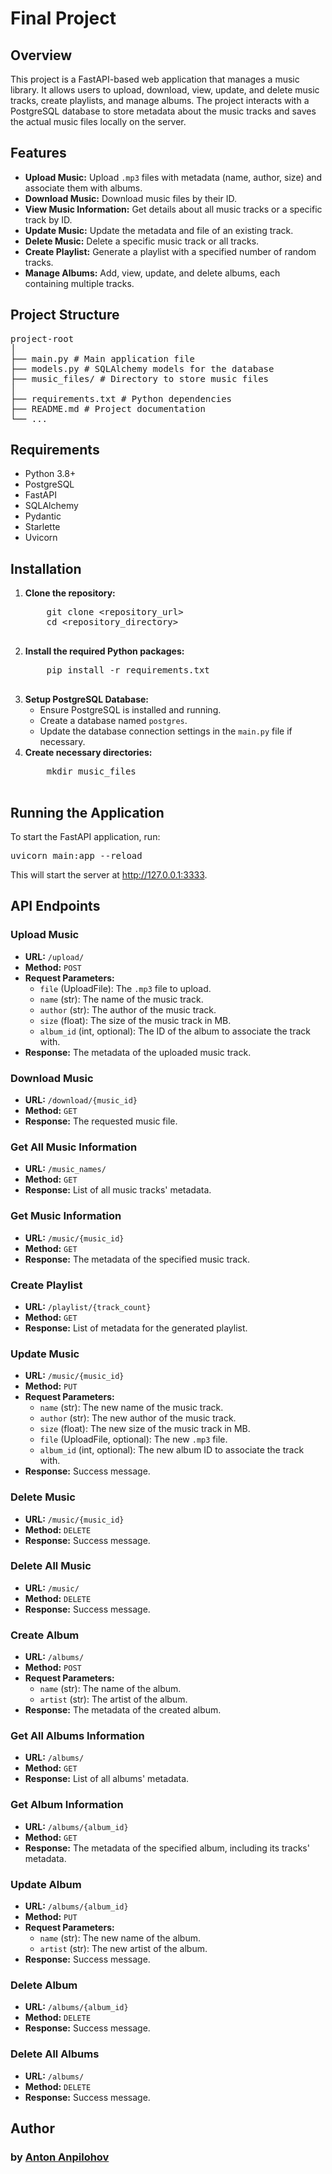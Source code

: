 # Final Project

## Overview

This project is a FastAPI-based web application that manages a music library. It allows users to upload, download, view, update, and delete music tracks, create playlists, and manage albums. The project interacts with a PostgreSQL database to store metadata about the music tracks and saves the actual music files locally on the server.

## Features

- **Upload Music:** Upload `.mp3` files with metadata (name, author, size) and associate them with albums.
- **Download Music:** Download music files by their ID.
- **View Music Information:** Get details about all music tracks or a specific track by ID.
- **Update Music:** Update the metadata and file of an existing track.
- **Delete Music:** Delete a specific music track or all tracks.
- **Create Playlist:** Generate a playlist with a specified number of random tracks.
- **Manage Albums:** Add, view, update, and delete albums, each containing multiple tracks.

## Project Structure

<pre>
project-root
│
├── main.py # Main application file
├── models.py # SQLAlchemy models for the database
├── music_files/ # Directory to store music files
│
├── requirements.txt # Python dependencies
├── README.md # Project documentation
└── ...
</pre>

## Requirements

<ul>
  <li>Python 3.8+</li>
  <li>PostgreSQL</li>
  <li>FastAPI</li>
  <li>SQLAlchemy</li>
  <li>Pydantic</li>
  <li>Starlette</li>
  <li>Uvicorn</li>
</ul>

## Installation

<ol>
  <li><b>Clone the repository:</b>
    <pre>
    git clone &lt;repository_url&gt;
    cd &lt;repository_directory&gt;
    </pre>
  </li>
  <li><b>Install the required Python packages:</b>
    <pre>
    pip install -r requirements.txt
    </pre>
  </li>
  <li><b>Setup PostgreSQL Database:</b>
    <ul>
      <li>Ensure PostgreSQL is installed and running.</li>
      <li>Create a database named <code>postgres</code>.</li>
      <li>Update the database connection settings in the <code>main.py</code> file if necessary.</li>
    </ul>
  </li>
  <li><b>Create necessary directories:</b>
    <pre>
    mkdir music_files
    </pre>
  </li>
</ol>

## Running the Application

<p>To start the FastAPI application, run:</p>

<pre>
uvicorn main:app --reload
</pre>

<p>This will start the server at <a href="http://127.0.0.1:3333">http://127.0.0.1:3333</a>.</p>

## API Endpoints

### Upload Music

<ul>
  <li><b>URL:</b> <code>/upload/</code></li>
  <li><b>Method:</b> <code>POST</code></li>
  <li><b>Request Parameters:</b>
    <ul>
      <li><code>file</code> (UploadFile): The <code>.mp3</code> file to upload.</li>
      <li><code>name</code> (str): The name of the music track.</li>
      <li><code>author</code> (str): The author of the music track.</li>
      <li><code>size</code> (float): The size of the music track in MB.</li>
      <li><code>album_id</code> (int, optional): The ID of the album to associate the track with.</li>
    </ul>
  </li>
  <li><b>Response:</b> The metadata of the uploaded music track.</li>
</ul>

### Download Music

<ul>
  <li><b>URL:</b> <code>/download/{music_id}</code></li>
  <li><b>Method:</b> <code>GET</code></li>
  <li><b>Response:</b> The requested music file.</li>
</ul>

### Get All Music Information

<ul>
  <li><b>URL:</b> <code>/music_names/</code></li>
  <li><b>Method:</b> <code>GET</code></li>
  <li><b>Response:</b> List of all music tracks' metadata.</li>
</ul>

### Get Music Information

<ul>
  <li><b>URL:</b> <code>/music/{music_id}</code></li>
  <li><b>Method:</b> <code>GET</code></li>
  <li><b>Response:</b> The metadata of the specified music track.</li>
</ul>

### Create Playlist

<ul>
  <li><b>URL:</b> <code>/playlist/{track_count}</code></li>
  <li><b>Method:</b> <code>GET</code></li>
  <li><b>Response:</b> List of metadata for the generated playlist.</li>
</ul>

### Update Music

<ul>
  <li><b>URL:</b> <code>/music/{music_id}</code></li>
  <li><b>Method:</b> <code>PUT</code></li>
  <li><b>Request Parameters:</b>
    <ul>
      <li><code>name</code> (str): The new name of the music track.</li>
      <li><code>author</code> (str): The new author of the music track.</li>
      <li><code>size</code> (float): The new size of the music track in MB.</li>
      <li><code>file</code> (UploadFile, optional): The new <code>.mp3</code> file.</li>
      <li><code>album_id</code> (int, optional): The new album ID to associate the track with.</li>
    </ul>
  </li>
  <li><b>Response:</b> Success message.</li>
</ul>

### Delete Music

<ul>
  <li><b>URL:</b> <code>/music/{music_id}</code></li>
  <li><b>Method:</b> <code>DELETE</code></li>
  <li><b>Response:</b> Success message.</li>
</ul>

### Delete All Music

<ul>
  <li><b>URL:</b> <code>/music/</code></li>
  <li><b>Method:</b> <code>DELETE</code></li>
  <li><b>Response:</b> Success message.</li>
</ul>

### Create Album

<ul>
  <li><b>URL:</b> <code>/albums/</code></li>
  <li><b>Method:</b> <code>POST</code></li>
  <li><b>Request Parameters:</b>
    <ul>
      <li><code>name</code> (str): The name of the album.</li>
      <li><code>artist</code> (str): The artist of the album.</li>
    </ul>
  </li>
  <li><b>Response:</b> The metadata of the created album.</li>
</ul>

### Get All Albums Information

<ul>
  <li><b>URL:</b> <code>/albums/</code></li>
  <li><b>Method:</b> <code>GET</code></li>
  <li><b>Response:</b> List of all albums' metadata.</li>
</ul>

### Get Album Information

<ul>
  <li><b>URL:</b> <code>/albums/{album_id}</code></li>
  <li><b>Method:</b> <code>GET</code></li>
  <li><b>Response:</b> The metadata of the specified album, including its tracks' metadata.</li>
</ul>

### Update Album

<ul>
  <li><b>URL:</b> <code>/albums/{album_id}</code></li>
  <li><b>Method:</b> <code>PUT</code></li>
  <li><b>Request Parameters:</b>
    <ul>
      <li><code>name</code> (str): The new name of the album.</li>
      <li><code>artist</code> (str): The new artist of the album.</li>
    </ul>
  </li>
  <li><b>Response:</b> Success message.</li>
</ul>

### Delete Album

<ul>
  <li><b>URL:</b> <code>/albums/{album_id}</code></li>
  <li><b>Method:</b> <code>DELETE</code></li>
  <li><b>Response:</b> Success message.</li>
</ul>

### Delete All Albums

<ul>
  <li><b>URL:</b> <code>/albums/</code></li>
  <li><b>Method:</b> <code>DELETE</code></li>
  <li><b>Response:</b> Success message.</li>
</ul>

## Author

### by [Anton Anpilohov](https://github.com/tosentai)
